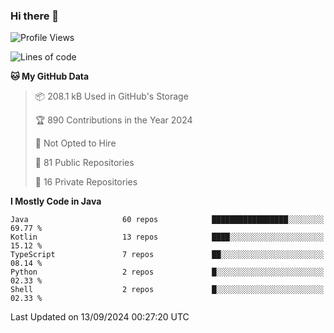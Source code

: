 ### Hi there 👋


<!--START_SECTION:waka-->
![Profile Views](http://img.shields.io/badge/Profile%20Views-0-blue)

![Lines of code](https://img.shields.io/badge/From%20Hello%20World%20I%27ve%20Written-8.3%20million%20lines%20of%20code-blue)

**🐱 My GitHub Data** 

> 📦 208.1 kB Used in GitHub's Storage 
 > 
> 🏆 890 Contributions in the Year 2024
 > 
> 🚫 Not Opted to Hire
 > 
> 📜 81 Public Repositories 
 > 
> 🔑 16 Private Repositories 
 > 
**I Mostly Code in Java** 

```text
Java                     60 repos            █████████████████░░░░░░░░   69.77 % 
Kotlin                   13 repos            ████░░░░░░░░░░░░░░░░░░░░░   15.12 % 
TypeScript               7 repos             ██░░░░░░░░░░░░░░░░░░░░░░░   08.14 % 
Python                   2 repos             █░░░░░░░░░░░░░░░░░░░░░░░░   02.33 % 
Shell                    2 repos             █░░░░░░░░░░░░░░░░░░░░░░░░   02.33 % 
```




 Last Updated on 13/09/2024 00:27:20 UTC
<!--END_SECTION:waka-->
